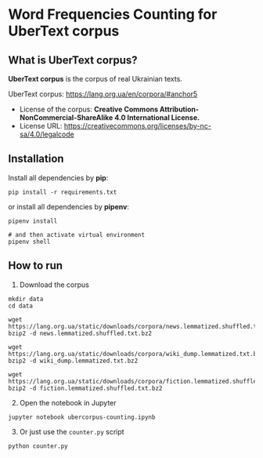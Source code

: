 # Word Frequencies Counting for UberText corpus

## What is UberText corpus?

**UberText corpus** is the corpus of real Ukrainian texts.

UberText corpus: https://lang.org.ua/en/corpora/#anchor5

- License of the corpus: **Creative Commons Attribution-NonCommercial-ShareAlike 4.0 International License.**
- License URL: https://creativecommons.org/licenses/by-nc-sa/4.0/legalcode

## Installation

Install all dependencies by **pip**:

```shell
pip install -r requirements.txt
```

or install all dependencies by **pipenv**:

```shell
pipenv install

# and then activate virtual environment
pipenv shell
```

## How to run

1) Download the corpus

```shell
mkdir data
cd data

wget https://lang.org.ua/static/downloads/corpora/news.lemmatized.shuffled.txt.bz2
bzip2 -d news.lemmatized.shuffled.txt.bz2

wget https://lang.org.ua/static/downloads/corpora/wiki_dump.lemmatized.txt.bz2
bzip2 -d wiki_dump.lemmatized.txt.bz2

wget https://lang.org.ua/static/downloads/corpora/fiction.lemmatized.shuffled.txt.bz2
bzip2 -d fiction.lemmatized.shuffled.txt.bz2
```

2) Open the notebook in Jupyter

```shell
jupyter notebook ubercorpus-counting.ipynb
```

3) Or just use the `counter.py` script

```shell
python counter.py
```
